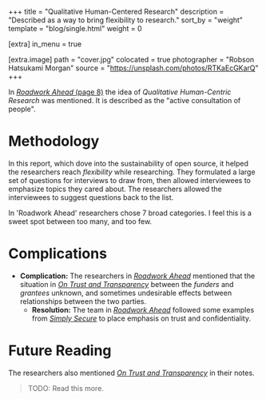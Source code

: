 +++
title = "Qualitative Human-Centered Research"
description = "Described as a way to bring flexibility to research."
sort_by = "weight"
template =  "blog/single.html"
weight = 0

[extra]
in_menu = true

[extra.image]
path = "cover.jpg"
colocated = true
photographer = "Robson Hatsukami Morgan"
source = "https://unsplash.com/photos/RTKaEcGKarQ"
+++

In [*Roadwork Ahead* (page 8)](roadwork-ahead) the idea of *Qualitative Human-Centric Research* was mentioned. It is described as the "active consultation of people".

# Methodology

In this report, which dove into the sustainability of open source, it helped the researchers reach *flexibility* while researching. They formulated a large set of questions for interviews to draw from, then allowed interviewees to emphasize topics they cared about. The researchers allowed the interviewees to suggest questions back to the list.


In 'Roadwork Ahead' researchers chose 7 broad categories. I feel this is a sweet spot between too many, and too few.

# Complications

* **Complication:** The researchers in [*Roadwork Ahead*](roadwork-ahead) mentioned that the situation in [*On Trust and Transparency*](on-trust-and-transparency) between the *funders* and *grantees* unknown, and sometimes undesirable effects between relationships between the two parties. 
  + **Resolution:** The team in [*Roadwork Ahead*](roadwork-ahead) followed some examples from [*Simply Secure*](simply-secure) to place emphasis on trust and confidentiality.

# Future Reading

The researchers also mentioned [*On Trust and Transparency*](on-trust-and-transparency) in their notes.

> TODO: Read this more.

[roadwork-ahead]: https://recommendations.implicit-development.org/assets/IDE_REPORT_2020.pdf
[on-trust-and-transparency]: https://ontrustandtransparency.report/
[simply-secure]: https://simplysecure.org/